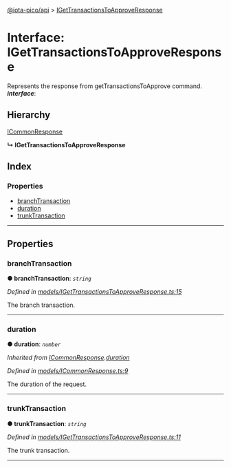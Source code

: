 [@iota-pico/api](../README.md) > [IGetTransactionsToApproveResponse](../interfaces/igettransactionstoapproveresponse.md)

# Interface: IGetTransactionsToApproveResponse

Represents the response from getTransactionsToApprove command.
*__interface__*: 

## Hierarchy

 [ICommonResponse](icommonresponse.md)

**↳ IGetTransactionsToApproveResponse**

## Index

### Properties

* [branchTransaction](igettransactionstoapproveresponse.md#branchtransaction)
* [duration](igettransactionstoapproveresponse.md#duration)
* [trunkTransaction](igettransactionstoapproveresponse.md#trunktransaction)

---

## Properties

<a id="branchtransaction"></a>

###  branchTransaction

**● branchTransaction**: *`string`*

*Defined in [models/IGetTransactionsToApproveResponse.ts:15](https://github.com/iota-pico/api/blob/05accab/src/models/IGetTransactionsToApproveResponse.ts#L15)*

The branch transaction.

___
<a id="duration"></a>

###  duration

**● duration**: *`number`*

*Inherited from [ICommonResponse](icommonresponse.md).[duration](icommonresponse.md#duration)*

*Defined in [models/ICommonResponse.ts:9](https://github.com/iota-pico/api/blob/05accab/src/models/ICommonResponse.ts#L9)*

The duration of the request.

___
<a id="trunktransaction"></a>

###  trunkTransaction

**● trunkTransaction**: *`string`*

*Defined in [models/IGetTransactionsToApproveResponse.ts:11](https://github.com/iota-pico/api/blob/05accab/src/models/IGetTransactionsToApproveResponse.ts#L11)*

The trunk transaction.

___

